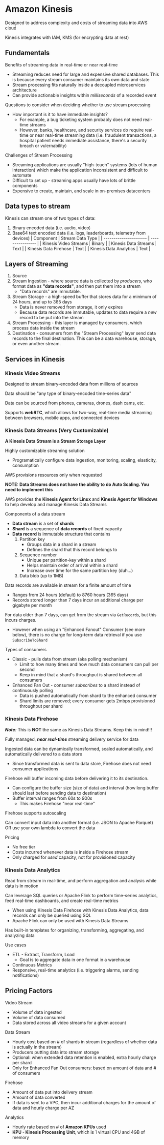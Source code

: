 # Amazon Kinesis

Designed to address complexity and costs of streaming data into AWS cloud

Kinesis integrates with IAM, KMS (for encrypting data at rest)

## Fundamentals

Benefits of streaming data in real-time or near real-time
- Streaming reduces need for large and expensive shared databases. This is because every stream consumer maintains its own data and state
- Stream processing fits naturally inside a decoupled microservices architecture
- Can provide actionable insights within _milliseconds_ of a recorded event

Questions to consider when deciding whether to use stream processing
- How important is it to have immediate insights?
	- For example, a bug ticketing system probably does not need real-time streams
	- However, banks, healthcare, and security services do require real-time or near real-time streaming data (i.e. fraudulent transactions, a hospital patient needs immediate assistance, there's a security breach or vulernability)

Challenges of Stream Processing
- Streaming applications are usually "high-touch" systems (lots of human interaction) which make the application inconsistent and difficult to automate
- Difficult to set up - streaming apps usually have lots of brittle components
- Expensive to create, maintain, and scale in on-premises datacenters

## Data types to stream

Kinesis can stream one of two types of data:
1. Binary encoded data (i.e. audio, video)
2. Base64 text encoded data (i.e. logs, leaderboards, telemetry from devices)
	| Component              | Stream Data Type |
	| ---------------------- | ---------------- |
	| Kinesis Video Streams  | Binary           |
	| Kinesis Data Streams   | Text             |
	| Kinesis Data Firehose  | Text             |
	| Kinesis Data Analytics | Text             |

## Layers of Streaming

1. Source
2. Stream Ingestion - where source data is collected by _producers_, who format data as **"data records"**, and then put them into a stream
	- "Data records" are immutable.
3. Stream Storage - a high-speed buffer that stores data for a minimum of 24 hours, and up to 365 days
	- Data is never removed from storage, it only expires
	- Because data records are immutable, updates to data require a _new_ record to be put into the stream
4. Stream Processing - this layer is managed by consumers, which process data inside the stream
5. Destination - consumers from the "Stream Processing" layer send data records to the final destination. This can be a data warehouse, storage, or even another stream.

## Services in Kinesis

### Kinesis Video Streams

Designed to stream binary-encoded data from millions of sources

Data should be "any type of binary-encoded time-series data"

Data can be sourced from phones, cameras, drones, dash cams, etc.

Supports **webRTC**, which allows for two-way, real-time media streaming between browsers, mobile apps, and connected devices

### Kinesis Data Streams (Very Customizable)

**A Kinesis Data Stream is a Stream Storage Layer**

Highly customizable streaming solution
- Programatically configure data ingestion, monitoring, scaling, elasticity, consumption

AWS provisions resources only when requested

**NOTE: Data Streams does not have the ability to do Auto Scaling. You need to implement this**

AWS provides the **Kinesis Agent for Linux** and **Kinesis Agent for Windows** to help develop and manage Kinesis Data Streams

Components of a data stream
* **Data stream** is a set of **shards**
* **Shard** is a sequence of **data records** of fixed capacity
* **Data record** is immutable structure that contains
	1. Partition key
		- Groups data in a shard in a stream
		- Defines the shard that this record belongs to
	2. Sequence number
		- Unique per partition-key within a shard
		- Helps maintain order of arrival within a shard
		- Increase over time for the same partition key (duh...)
	3. Data blob (up to 1MB)

Data records are available in stream for a finite amount of time
- Ranges from 24 hours (default) to 8760 hours (365 days)
- Records stored longer than 7 days incur an additional charge per gigabyte per month

For data older than 7 days, can get from the stream via `GetRecords`, but this incurs charges.
* However when using an "Enhanced Fanout" Consumer (see more below), there is no charge for long-term data retrieval if you use `SubscribeToShard`

Types of consumers
* Classic - pulls data from stream (aka polling mechanism)
  * Limit to how many times and how much data consumers can pull per second
  * Keep in mind that a shard's throughput is shared between all consumers
* Enhanced Fan Out - consumer _subscribes_ to a shard instead of continuously polling
	- Data is pushed automatically from shard to the enhanced consumer
	- Shard limits are removed; every consumer gets 2mbps provisioned throughput per shard

### Kinesis Data Firehose

**_Note:_** This is **NOT** the same as Kinesis Data Streams. Keep this in mind!!!

Fully managed, **_near real-time_** streaming delivery service for data

Ingested data can be dynamically transformed, scaled automatically, and automatically delivered to a data store
- Since transformed data is sent to data store, Firehose does not need consumer applications

Firehose will buffer incoming data before delivering it to its destination.
* Can configure the buffer size (size of data) and interval (how long buffer should last before sending data to destination)
* Buffer interval ranges from 60s to 900s
  * This makes Firehose "near real-time"

Firehose supports autoscaling

Can convert input data into another format (i.e. JSON to Apache Parquet) OR use your own lambda to convert the data

Pricing
* No free tier
* Costs incurred whenever data is inside a Firehose stream
* Only charged for _used_ capacity, not for provisioned capacity

### Kinesis Data Analytics

Read from stream in real-time, and perform aggregation and analysis while data is in motion

Can leverage SQL queries or Apache Flink to perform time-series analytics, feed real-time dashboards, and create real-time metrics
* When using Kinesis Data Firehose with Kinesis Data Analytics, data records can only be queried using SQL
* Apache Flink can only be used with Kinesis Data Streams

Has built-in templates for organizing, transforming, aggregating, and analyzing data

Use cases
* ETL - Extract, Transform, Load
	* Goal is to aggregate data in one format in a warehouse
* Continuous Metrics
* Responsive, real-time analytics (i.e. triggering alarms, sending notifications)

## Pricing Factors

Video Stream
* Volume of data ingested
* Volume of data consumed
* Data stored across all video streams for a given account

Data Stream
* Hourly cost based on # of shards in stream (regardless of whether data is actually in the stream)
* Producers putting data into stream storage
* Optional: when extended data retention is enabled, extra hourly charge per shard
* Only for Enhanced Fan Out consumers: based on amount of data and # of consumers

Firehose
* Amount of data put into delivery stream
* Amount of data converted
* If data is sent to a VPC, then incur additional charges for the amount of data and hourly charge per AZ

Analytics
* Hourly rate based on # of **Amazon KPUs** used
* **KPU - Kinesis Processing Unit**, which is 1 virtual CPU and 4GB of memory
